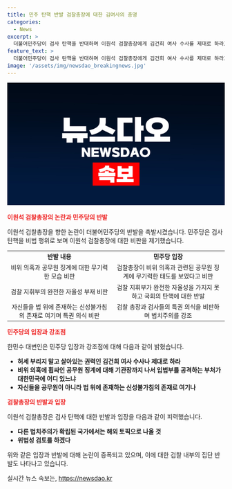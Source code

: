 ```yaml
---
title: 민주 탄핵 반발 검찰총장에 대한 김여사의 총명
categories:
  - News
excerpt: >
  더불어민주당이 검사 탄핵을 반대하며 이원석 검찰총장에게 김건희 여사 수사를 제대로 하라고 촉구했다. 이에 대해 민주당 대변인은 검찰총장의 반발을 비판하며 법치주의를 강조했고, 검찰 내부의 집단 반발을 지적했다. 또한, 검사들의 행동은 검찰 개혁의 필요성을 보여주고 있다고 강조했다.
feature_text: >
  더불어민주당이 검사 탄핵을 반대하며 이원석 검찰총장에게 김건희 여사 수사를 제대로 하라고 촉구했다. 이에 대해 민주당 대변인은 검찰총장의 반발을 비판하며 법치주의를 강조했고, 검찰 내부의 집단 반발을 지적했다. 또한, 검사들의 행동은 검찰 개혁의 필요성을 보여주고 있다고 강조했다.
image: '/assets/img/newsdao_breakingnews.jpg'
---
```


<p><img src="/assets/img/newsdao_breakingnews.jpg" alt="implanttips 속보" /></p>

<p><b><span style="color: #ee2323;">이원석 검찰총장의 논란과 민주당의 반발</span></b></p>

<p data-ke-size="size16">이원석 검찰총장을 향한 논란이 더불어민주당의 반발을 촉발시켰습니다. 민주당은 검사 탄핵을 비법 행위로 보며 이원석 검찰총장에 대한 비판을 제기했습니다.</p>

<table>
  <tbody>
    <tr>
      <td style="text-align: center; height: 17px;"><b>반발 내용</b></td>
      <td style="text-align: center; height: 17px;"><b>민주당 입장</b></td>
    </tr>
    <tr>
      <td style="text-align: center; height: 17px;">비위 의혹과 공무원 징계에 대한 무기력한 모습 비판</td>
      <td style="text-align: center; height: 17px;">검찰총장이 비위 의혹과 관련된 공무원 징계에 무기력한 태도를 보였다고 비판</td>
    </tr>
    <tr>
      <td style="text-align: center; height: 17px;">검찰 지휘부의 완전한 자율성 부재 비판</td>
      <td style="text-align: center; height: 17px;">검찰 지휘부가 완전한 자율성을 가지지 못하고 국회의 탄핵에 대한 반발</td>
    </tr>
    <tr>
      <td style="text-align: center; height: 17px;">자신들을 법 위에 존재하는 신성불가침의 존재로 여기며 특권 의식 비판</td>
      <td style="text-align: center; height: 17px;">검찰 총장과 검사들의 특권 의식을 비판하며 법치주의를 강조</td>
    </tr>
  </tbody>
</table>

<p><b><span style="color: #ee2323;">민주당의 입장과 강조점</span></b></p>

<p data-ke-size="size16">한민수 대변인은 민주당 입장과 강조점에 대해 다음과 같이 밝혔습니다.</p>

<ul>
  <li><b>허세 부리지 말고 살아있는 권력인 김건희 여사 수사나 제대로 하라</b></li>
  <li><b>비위 의혹에 휩싸인 공무원 징계에 대해 기관장까지 나서 입법부를 공격하는 부처가 대한민국에 어디 있느냐</b></li>
  <li><b>자신들을 공무원이 아니라 법 위에 존재하는 신성불가침의 존재로 여기나</b></li>
</ul>

<p><b><span style="color: #ee2323;">검찰총장의 반발과 입장</span></b></p>

<p data-ke-size="size16">이원석 검찰총장은 검사 탄핵에 대한 반발과 입장을 다음과 같이 피력했습니다.</p>

<ul>
  <li><b>다른 법치주의가 확립된 국가에서는 해외 토픽으로 나올 것</b></li>
  <li><b>위법성 검토를 하겠다</b></li>
</ul>

<p data-ke-size="size16">위와 같은 입장과 반발에 대해 논란이 증폭되고 있으며, 이에 대한 검찰 내부의 집단 반발도 나타나고 있습니다.</p>
실시간 뉴스 속보는, <a href="https://newsdao.kr" rel="dofollow">https://newsdao.kr</a>


